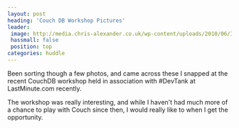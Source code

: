 ```yaml
---
layout: post
heading: 'Couch DB Workshop Pictures'
leader:
 image: http://media.chris-alexander.co.uk/wp-content/uploads/2010/06/IMG_20100526_182609.jpg
 hassmall: false
 position: top
categories: huddle
---
```


Been sorting though a few photos, and came across these I snapped at the recent CouchDB workshop held in association with #DevTank at LastMinute.com recently.

The workshop was really interesting, and while I haven't had much more of a chance to play with Couch since then, I would really like to when I get the opportunity.

<!-- Replace missing image from http://media.chris-alexander.co.uk/wp-content/uploads/2010/06/IMG_20100526_182800.jpg -->

<!-- Replace missing image from http://media.chris-alexander.co.uk/wp-content/uploads/2010/06/IMG_20100526_185124.jpg -->

<!-- Replace missing image from http://media.chris-alexander.co.uk/wp-content/uploads/2010/06/IMG_20100526_185130.jpg -->

<!-- Replace missing image from http://media.chris-alexander.co.uk/wp-content/uploads/2010/06/IMG_20100526_185137.jpg -->

<!-- Replace missing image from http://media.chris-alexander.co.uk/wp-content/uploads/2010/06/IMG_20100526_185145.jpg -->

